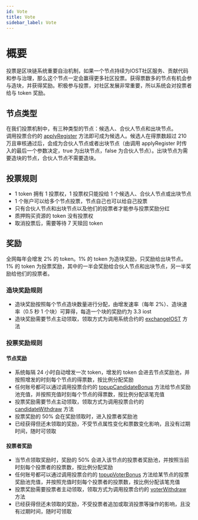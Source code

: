 ```yaml
---
id: Vote
title: Vote
sidebar_label: Vote
---
```


# 概要

投票是区块链系统重要自治机制，如果一个节点持续为IOST社区服务、贡献代码和参与治理，那么这个节点一定会赢得更多社区投票。获得票数多的节点有机会参与造块，并获得奖励。积极参与投票，对社区发展非常重要，所以系统会对投票者给与 token 奖励。

## 节点类型
在我们投票机制中，有三种类型的节点：候选人、合伙人节点和出块节点。  
调用投票合约的 [applyRegister](../6-reference/SystemContract.html#applyregister) 方法即可成为候选人。候选人在得票数超过 210 万且审核通过后，会成为合伙人节点或者出块节点（由调用 applyRegister 时传入的最后一个参数决定，true 为出块节点，false 为合伙人节点）。出块节点为需要造块的节点，合伙人节点不需要造块。  

## 投票规则

- 1 token 拥有 1 投票权，1 投票权只能投给 1 个候选人、合伙人节点或出块节点
- 1 个账户可以给多个节点投票，节点自己也可以给自己投票
- 只有合伙人节点和出块节点以及他们的投票者才能参与投票奖励分红
- 质押购买资源的 token 没有投票权
- 取消投票后，需要等待 7 天赎回 token

## 奖励
全网每年会增发 2% 的 token。1% 的 token 为造块奖励，只奖励给出块节点。1% 的 token 为投票奖励，其中的一半会奖励给合伙人节点和出块节点，另一半奖励给他们的投票者。

### 造块奖励规则
- 造块奖励按照每个节点造块数量进行分配，由增发速率（每年 2%）、造块速率（0.5 秒 1 个块）可算得，每造一个块的奖励约为 3.3 iost
- 造块奖励需要节点主动领取，领取方式为调用系统合约的 [exchangeIOST](../6-reference/SystemContract.html#exchangeiost) 方法

### 投票奖励规则

#### 节点奖励
- 系统每隔 24 小时自动增发一次 token，增发的 token 会进去节点奖励池，并按照增发的时刻每个节点的得票数，按比例分配奖励
- 任何账号都可以通过调用投票合约的 [topupCandidateBonus](../6-reference/SystemContract.html#topupcandidatebonus) 方法给节点奖励池充值，并按照充值时刻每个节点的得票数，按比例分配该笔充值
- 投票奖励需要节点主动领取，领取方式为调用投票合约的 [candidateWithdraw](../6-reference/SystemContract.html#candidatewithdraw) 方法
- 投票奖励的 50% 会在奖励领取时，进入投票者奖励池
- 已经获得但还未领取的奖励，不受节点属性变化和票数变化影响，且没有过期时间，随时可领取


#### 投票者奖励
- 当节点领取奖励时，奖励的 50% 会进入该节点的投票者奖励池，并按照当前时刻每个投票者的投票数，按比例分配奖励
- 任何账号都可以通过调用投票合约的 [topupVoterBonus](../6-reference/SystemContract.html#topupvoterbonus) 方法给某节点的投票奖励池充值，并按照充值时刻每个投票者的投票数，按比例分配该笔充值
- 投票奖励需要投票者主动领取，领取方式为调用投票合约的 [voterWithdraw](../6-reference/SystemContract.html#voterwithdraw) 方法
- 已经获得但还未领取的奖励，不受投票者追加或取消投票等操作的影响，且没有过期时间，随时可领取
